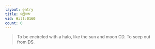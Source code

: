 ```yaml
---
layout: entry
title: འཁྱིམས་
vid: Hill:0160
count: 0
---
```

> To be encircled with a halo, like the sun and moon CD\. To seep out from DS\.


